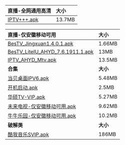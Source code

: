 <b>直播-全网通用高清</b> | <b>大小</b>
:---------- | :----------
[IPTV+++.apk](/IPTV+++.apk)  | 13.7MB


<b>直播-仅安徽移动可用</b> | <b>大小</b>
:---------- | :----------
[BesTV_Jingxuan1.4.0.1.apk](/BesTV_Jingxuan1.4.0.1.apk)  | 1.66MB
[BesTV_LiteIU_AHYD_7.6.1911.1.apk](/BesTV_LiteIU_AHYD_7.6.1911.1.apk)  | 13MB
[IPTV_AHYD_Mtv.apk](/IPTV_AHYD_Mtv.apk)  | 13.5MB
<b>合集</b> | <b>大小</b>
[当贝桌面IPV6.apk](/dbzmIPV6.apk)  | 5.48MB
[开机启动.apk](/KJQD.apk)  | 2.5MB
[华硕TV-VIP.apk](/hstv.apk)  | 5.27MB
[未来电视-仅安徽移动可用.apk](/wlds.apk)  | 9.62MB
[牛牛乐园-仅安徽移动可用.apk](/nnly.apk)  | 10.2MB
<b>破解类</b> | <b>大小</b>
[酷我音乐SVIP.apk](https://github.com/2091k/down/releases/download/%E7%A0%B4%E8%A7%A3APP/-v10.5.3.1-VIP-v8a-.apk)  | 186MB
